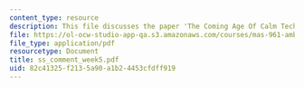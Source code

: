 ```yaml
---
content_type: resource
description: This file discusses the paper 'The Coming Age Of Calm Technology'.
file: https://ol-ocw-studio-app-qa.s3.amazonaws.com/courses/mas-961-ambient-intelligence-spring-2005/82c41325f2135a90a1b24453cfdff919_ss_comment_week5.pdf
file_type: application/pdf
resourcetype: Document
title: ss_comment_week5.pdf
uid: 82c41325-f213-5a90-a1b2-4453cfdff919
---
```

